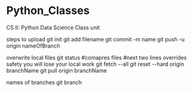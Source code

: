 # Python_Classes
CS II: Python Data Science Class unit


steps to upload
git init
git add filename
git commit -m name
git push -u origin nameOfBranch

overwrite local files
git status #comapres files
#next two lines overrides safety you will lose your local work
  git fetch --all 
  git reset --hard origin branchName
git pull origin branchName


names of branches
git branch 
